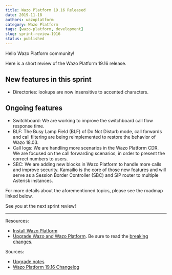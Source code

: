 ```yaml
---
title: Wazo Platform 19.16 Released
date: 2019-11-18
authors: wazoplatform
category: Wazo Platform
tags: [wazo-platform, development]
slug: sprint-review-1916
status: published
---
```


Hello Wazo Platform community!

Here is a short review of the Wazo Platform 19.16 release.

## New features in this sprint

- Directories: lookups are now insensitive to accented characters.

## Ongoing features

- Switchboard: We are working to improve the switchboard call flow response time.
- BLF: The Busy Lamp Field (BLF) of Do Not Disturb mode, call forwards and call filtering are being reimplemented to restore the behavior of Wazo 18.03.
- Call logs: We are handling more scenarios in the Wazo Platform CDR. We are focused on the call forwarding scenarios, in order to present the correct numbers to users.
- SBC: We are adding new blocks in Wazo Platform to handle more calls and improve security. Kamailio is the core of those new features and will serve as a Session Border Controller (SBC) and SIP router to multiple Asterisk instances.

For more details about the aforementioned topics, please see the roadmap linked below.

See you at the next sprint review!

<!-- truncate -->

---

Resources:

- [Install Wazo Platform](/uc-doc/installation/install-system)
- [Upgrade Wazo and Wazo Platform](/uc-doc/upgrade/introduction). Be sure to read the [breaking changes](https://wazo.readthedocs.io/en/wazo-19.16/upgrade/upgrade_notes.html).

Sources:

- [Upgrade notes](/uc-doc/upgrade/upgrade_notes)
- [Wazo Platform 19.16 Changelog](https://wazo-dev.atlassian.net/issues/?jql=project%3DWAZO%20AND%20fixVersion%3D19.16)
